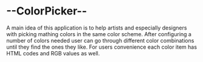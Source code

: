 # --ColorPicker--

A main idea of this application is to help artists and especially designers with picking mathing colors in the same color scheme. After configuring a number of colors needed user can go through different color combinations until they find the ones they like. For users convenience each color item has HTML codes and RGB values as well.
